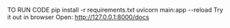 TO RUN CODE 
pip install -r requirements.txt
uvicorn main:app --reload
Try it out in browser
Open: http://127.0.0.1:8000/docs
